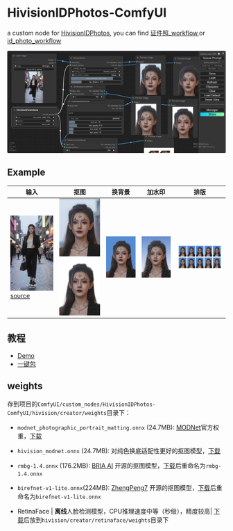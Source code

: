 # HivisionIDPhotos-ComfyUI
a custom node for [HivisionIDPhotos](https://github.com/Zeyi-Lin/HivisionIDPhotos), you can find [证件照_workflow](./doc/证件照_workflow.json),or [id_photo_workflow](./doc/id_photo_workflow.json)

![comfyui demo](doc/web.png)

## Example
| 输入 | 抠图 | 换背景 | 加水印 | 排版 |
| -- | -- | -- | -- | -- |
| ![](./doc/demo.jpg) [source](https://www.liblib.art/imageinfo/b7cb6b18b2af4c37be8607b648b52979) | ![](./doc/ComfyUI_temp_movvp_00002_.png) ![](./doc/ComfyUI_temp_igzmq_00002_.png) | ![](./doc/ComfyUI_temp_byppo_00004_.png) | ![](./doc/ComfyUI_temp_yhlxo_00002_.png)|![](./doc/ComfyUI_temp_jeppc_00005_.png) |

## 教程
- [Demo](https://www.bilibili.com/video/BV1iFpvegEY3/)
- [一键包](https://pan.quark.cn/s/6c11fb1a9b04)
  
## weights
存到项目的`ComfyUI/custom_nodes/HivisionIDPhotos-ComfyUI/hivision/creator/weights`目录下：
- `modnet_photographic_portrait_matting.onnx` (24.7MB): [MODNet](https://github.com/ZHKKKe/MODNet)官方权重，[下载](https://github.com/Zeyi-Lin/HivisionIDPhotos/releases/download/pretrained-model/modnet_photographic_portrait_matting.onnx)
- `hivision_modnet.onnx` (24.7MB): 对纯色换底适配性更好的抠图模型，[下载](https://github.com/Zeyi-Lin/HivisionIDPhotos/releases/download/pretrained-model/hivision_modnet.onnx)
- `rmbg-1.4.onnx` (176.2MB): [BRIA AI](https://huggingface.co/briaai/RMBG-1.4) 开源的抠图模型，[下载](https://huggingface.co/briaai/RMBG-1.4/resolve/main/onnx/model.onnx?download=true)后重命名为`rmbg-1.4.onnx`
- `birefnet-v1-lite.onnx`(224MB): [ZhengPeng7](https://github.com/ZhengPeng7/BiRefNet) 开源的抠图模型，[下载](https://github.com/ZhengPeng7/BiRefNet/releases/download/v1/BiRefNet-general-bb_swin_v1_tiny-epoch_232.onnx)后重命名为`birefnet-v1-lite.onnx`

- RetinaFace | **离线**人脸检测模型，CPU推理速度中等（秒级），精度较高| [下载](https://github.com/Zeyi-Lin/HivisionIDPhotos/releases/download/pretrained-model/retinaface-resnet50.onnx)后放到`hivision/creator/retinaface/weights`目录下